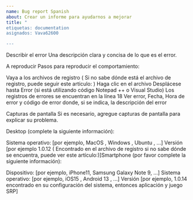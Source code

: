 ```yaml
---
name: Bug report Spanish
about: Crear un informe para ayudarnos a mejorar
title: "
etiquetas: documentation
asignados: Vava62600

---
```


Describir el error
Una descripción clara y concisa de lo que es el error.

A reproducir
Pasos para reproducir el comportamiento:

Vaya a los archivos de registro ( Si no sabe dónde está el archivo de registro, puede seguir este artículo: )
Haga clic en el archivo
Desplácese hasta Error (si está utilizando código Notepad ++ o Visual Studio) Los registros de errores se encuentran en la línea 18
Ver error, Fecha, Hora de error y código de error donde, si se indica, la descripción del error

Capturas de pantalla
Si es necesario, agregue capturas de pantalla para explicar su problema.

Desktop (complete la siguiente información):

Sistema operativo: [por ejemplo, MacOS , Windows , Ubuntu , ...]
Versión [por ejemplo 1.0.12 ( Encontrado en el archivo de registro si no sabe dónde se encuentra, puede ver este artículo:)]Smartphone (por favor complete la siguiente información):

Dispositivo: [por ejemplo, iPhone11, Samsung Galaxy Note 9, ...]
Sistema operativo: [por ejemplo, iOS15 , Android 13 , ...]
Versión [por ejemplo, 1.0.14 encontrado en su configuración del sistema, entonces aplicación y juego SRP]

